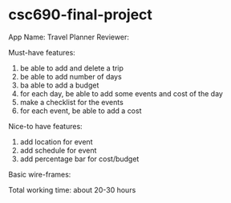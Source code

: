 # csc690-final-project
App Name: Travel Planner
Reviewer:

Must-have features:
1. be able to add and delete a trip
2. be able to add number of days
3. ba able to add a budget
4. for each day, be able to add some events and cost of the day
5. make a checklist for the events
6. for each event, be able to add a cost

Nice-to have features:
1. add location for event
2. add schedule for event
3. add percentage bar for cost/budget

Basic wire-frames:

Total working time: about 20-30 hours